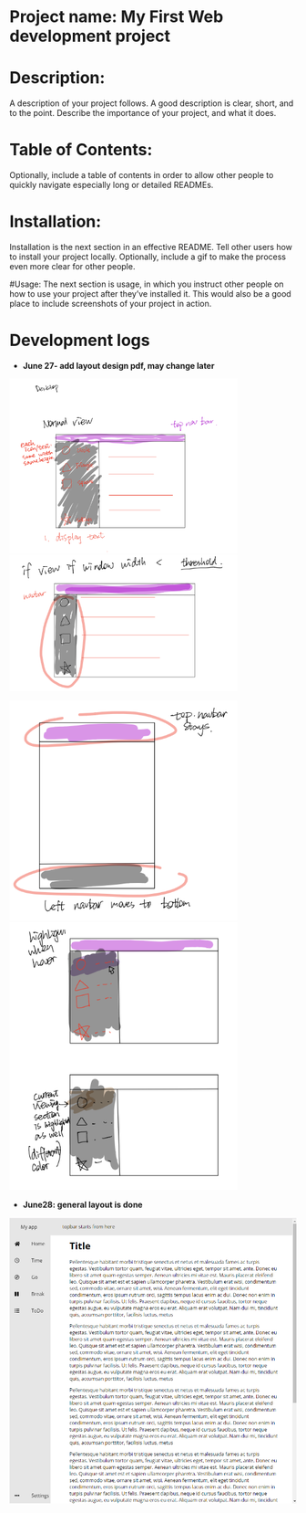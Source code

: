 # Project name: My First Web development project

# Description: 
A description of your project follows. A good description is clear, short, and to the point. Describe the importance of your project, and what it does.

# Table of Contents:
 Optionally, include a table of contents in order to allow other people to quickly navigate especially long or detailed READMEs.

# Installation: 
Installation is the next section in an effective README. Tell other users how to install your project locally. Optionally, include a gif to make the process even more clear for other people.

#Usage: 
The next section is usage, in which you instruct other people on how to use your project after they’ve installed it. This would also be a good place to include screenshots of your project in action.

# Development logs

* **June 27- add layout design pdf, may change later**

<img src="./development_progress/june27_3.png" alt="1" width="400"/><img src="./development_progress/june27_4.png" alt="2" width="400"/>

<img src="./development_progress/june27_1.png" alt="3" width="400"/><img src="./development_progress/june27_2.png" alt="4" width="400"/>

* **June28: general layout is done**

<img src="./development_progress/june28.png" alt="drawing" width="700"/>
